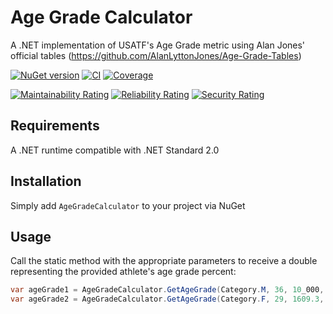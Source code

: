 # Age Grade Calculator

A .NET implementation of USATF's Age Grade metric using Alan Jones' official tables (<https://github.com/AlanLyttonJones/Age-Grade-Tables>)

[![NuGet version](https://img.shields.io/nuget/v/AgeGradeCalculator?logo=nuget&label=Install)](https://nuget.org/packages/AgeGradeCalculator)
[![CI](https://github.com/FingerLakesRunnersClub/AgeGradeCalculator/actions/workflows/CI.yml/badge.svg)](https://github.com/FingerLakesRunnersClub/AgeGradeCalculator/actions/workflows/CI.yml)
[![Coverage](https://sonarcloud.io/api/project_badges/measure?project=FingerLakesRunnersClub_AgeGradeCalculator&metric=coverage)](https://sonarcloud.io/summary/new_code?id=FingerLakesRunnersClub_AgeGradeCalculator)

[![Maintainability Rating](https://sonarcloud.io/api/project_badges/measure?project=FingerLakesRunnersClub_AgeGradeCalculator&metric=sqale_rating)](https://sonarcloud.io/summary/new_code?id=FingerLakesRunnersClub_AgeGradeCalculator)
[![Reliability Rating](https://sonarcloud.io/api/project_badges/measure?project=FingerLakesRunnersClub_AgeGradeCalculator&metric=reliability_rating)](https://sonarcloud.io/summary/new_code?id=FingerLakesRunnersClub_AgeGradeCalculator)
[![Security Rating](https://sonarcloud.io/api/project_badges/measure?project=FingerLakesRunnersClub_AgeGradeCalculator&metric=security_rating)](https://sonarcloud.io/summary/new_code?id=FingerLakesRunnersClub_AgeGradeCalculator)

## Requirements

A .NET runtime compatible with .NET Standard 2.0

## Installation

Simply add `AgeGradeCalculator` to your project via NuGet

## Usage

Call the static method with the appropriate parameters to receive a double representing the provided athlete's age grade percent:

```c#
var ageGrade1 = AgeGradeCalculator.GetAgeGrade(Category.M, 36, 10_000, TimeSpan.Parse("39:26.5"));
var ageGrade2 = AgeGradeCalculator.GetAgeGrade(Category.F, 29, 1609.3, TimeSpan.Parse("4:30.2"));
```
